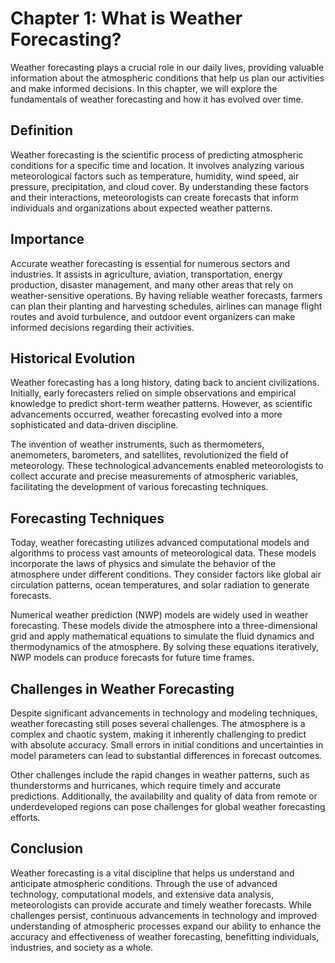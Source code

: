 Chapter 1: What is Weather Forecasting?
=======================================

Weather forecasting plays a crucial role in our daily lives, providing valuable information about the atmospheric conditions that help us plan our activities and make informed decisions. In this chapter, we will explore the fundamentals of weather forecasting and how it has evolved over time.

**Definition**
--------------

Weather forecasting is the scientific process of predicting atmospheric conditions for a specific time and location. It involves analyzing various meteorological factors such as temperature, humidity, wind speed, air pressure, precipitation, and cloud cover. By understanding these factors and their interactions, meteorologists can create forecasts that inform individuals and organizations about expected weather patterns.

**Importance**
--------------

Accurate weather forecasting is essential for numerous sectors and industries. It assists in agriculture, aviation, transportation, energy production, disaster management, and many other areas that rely on weather-sensitive operations. By having reliable weather forecasts, farmers can plan their planting and harvesting schedules, airlines can manage flight routes and avoid turbulence, and outdoor event organizers can make informed decisions regarding their activities.

**Historical Evolution**
------------------------

Weather forecasting has a long history, dating back to ancient civilizations. Initially, early forecasters relied on simple observations and empirical knowledge to predict short-term weather patterns. However, as scientific advancements occurred, weather forecasting evolved into a more sophisticated and data-driven discipline.

The invention of weather instruments, such as thermometers, anemometers, barometers, and satellites, revolutionized the field of meteorology. These technological advancements enabled meteorologists to collect accurate and precise measurements of atmospheric variables, facilitating the development of various forecasting techniques.

**Forecasting Techniques**
--------------------------

Today, weather forecasting utilizes advanced computational models and algorithms to process vast amounts of meteorological data. These models incorporate the laws of physics and simulate the behavior of the atmosphere under different conditions. They consider factors like global air circulation patterns, ocean temperatures, and solar radiation to generate forecasts.

Numerical weather prediction (NWP) models are widely used in weather forecasting. These models divide the atmosphere into a three-dimensional grid and apply mathematical equations to simulate the fluid dynamics and thermodynamics of the atmosphere. By solving these equations iteratively, NWP models can produce forecasts for future time frames.

**Challenges in Weather Forecasting**
-------------------------------------

Despite significant advancements in technology and modeling techniques, weather forecasting still poses several challenges. The atmosphere is a complex and chaotic system, making it inherently challenging to predict with absolute accuracy. Small errors in initial conditions and uncertainties in model parameters can lead to substantial differences in forecast outcomes.

Other challenges include the rapid changes in weather patterns, such as thunderstorms and hurricanes, which require timely and accurate predictions. Additionally, the availability and quality of data from remote or underdeveloped regions can pose challenges for global weather forecasting efforts.

**Conclusion**
--------------

Weather forecasting is a vital discipline that helps us understand and anticipate atmospheric conditions. Through the use of advanced technology, computational models, and extensive data analysis, meteorologists can provide accurate and timely weather forecasts. While challenges persist, continuous advancements in technology and improved understanding of atmospheric processes expand our ability to enhance the accuracy and effectiveness of weather forecasting, benefitting individuals, industries, and society as a whole.
